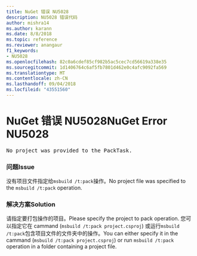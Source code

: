 ```yaml
---
title: NuGet 错误 NU5028
description: NU5028 错误代码
author: mishra14
ms.author: karann
ms.date: 8/8/2018
ms.topic: reference
ms.reviewer: anangaur
f1_keywords:
- NU5028
ms.openlocfilehash: 82c0a6cdef85cf982b5ac5cec7cd56619a338e35
ms.sourcegitcommit: 1d1406764c6af5fb7801d462e0c4afc9092fa569
ms.translationtype: MT
ms.contentlocale: zh-CN
ms.lasthandoff: 09/04/2018
ms.locfileid: "43551560"
---
```

# <a name="nuget-error-nu5028"></a><span data-ttu-id="2f261-103">NuGet 错误 NU5028</span><span class="sxs-lookup"><span data-stu-id="2f261-103">NuGet Error NU5028</span></span>
<pre>No project was provided to the PackTask.</pre>

### <a name="issue"></a><span data-ttu-id="2f261-104">问题</span><span class="sxs-lookup"><span data-stu-id="2f261-104">Issue</span></span>

<span data-ttu-id="2f261-105">没有项目文件指定给`msbuild /t:pack`操作。</span><span class="sxs-lookup"><span data-stu-id="2f261-105">No project file was specified to the `msbuild /t:pack` operation.</span></span>


### <a name="solution"></a><span data-ttu-id="2f261-106">解决方案</span><span class="sxs-lookup"><span data-stu-id="2f261-106">Solution</span></span>

<span data-ttu-id="2f261-107">请指定要打包操作的项目。</span><span class="sxs-lookup"><span data-stu-id="2f261-107">Please specify the project to pack operation.</span></span>  <span data-ttu-id="2f261-108">您可以指定它在 cammand (`msbuild /t:pack project.csproj`) 或运行`msbuild /t:pack`包含项目文件的文件夹中的操作。</span><span class="sxs-lookup"><span data-stu-id="2f261-108">You can either specify it in the cammand (`msbuild /t:pack project.csproj`) or run `msbuild /t:pack` operation in a folder containing a project file.</span></span>

